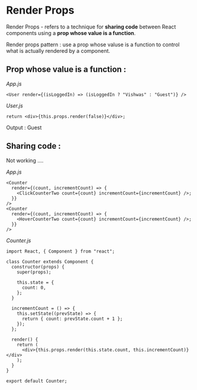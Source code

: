 # Render Props

Render Props - refers to a technique for **sharing code** between React components using a **prop whose value is a function**.

Render props pattern : use a prop whose valuse is a function to control what is actually rendered by a component.

## Prop whose value is a function :

_App.js_

    <User render={(isLoggedIn) => (isLoggedIn ? "Vishwas" : "Guest")} />

_User.js_

    return <div>{this.props.render(false)}</div>;

Output : Guest

## Sharing code :

Not working ....

_App.js_

    <Counter
      render={(count, incrementCount) => {
        <ClickCounterTwo count={count} incrementCount={incrementCount} />;
      }}
    />
    <Counter
      render={(count, incrementCount) => {
        <HoverCounterTwo count={count} incrementCount={incrementCount} />;
      }}
    />

_Counter.js_

    import React, { Component } from "react";

    class Counter extends Component {
      constructor(props) {
        super(props);

        this.state = {
          count: 0,
        };
      }

      incrementCount = () => {
        this.setState((prevState) => {
          return { count: prevState.count + 1 };
        });
      };

      render() {
        return (
          <div>{this.props.render(this.state.count, this.incrementCount)}</div>
        );
      }
    }

    export default Counter;
